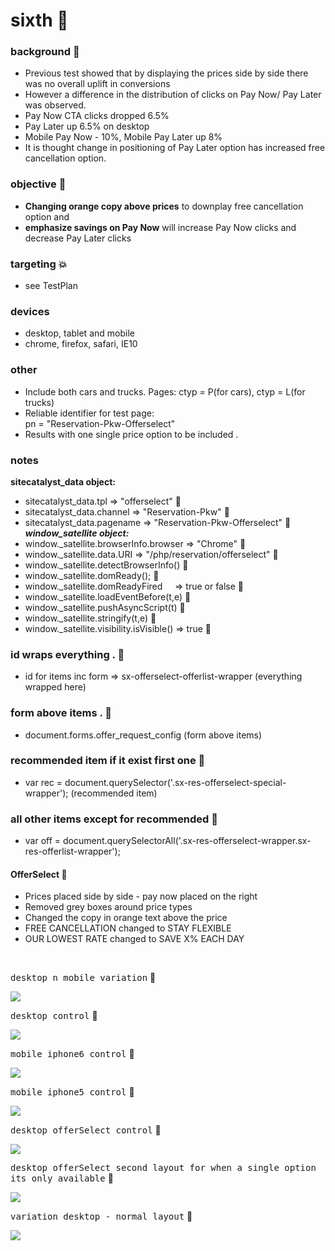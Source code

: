# sixth  :rocket:

### background  :bell:
- Previous test showed that by displaying the prices side by side there was no overall uplift in conversions
- However a difference in the distribution of clicks on Pay Now/ Pay Later was observed.
- Pay Now CTA clicks dropped 6.5%
- Pay Later up 6.5% on desktop
- Mobile Pay Now - 10%, Mobile Pay Later up 8%
- It is thought change in positioning of Pay Later option has increased free cancellation option.


### objective :book:
- __Changing orange copy above prices__ to downplay free cancellation option and
- __emphasize savings on Pay Now__ will increase Pay Now clicks and decrease Pay Later clicks

### targeting :boom:
- see TestPlan

### devices      
- desktop, tablet and mobile
- chrome, firefox, safari, IE10

### other     
- Include both cars and trucks. Pages: ctyp = P(for cars), ctyp = L(for trucks)              		      
- Reliable identifier for test page:       
	pn = "Reservation-Pkw-Offerselect"      
- Results with one single price option to be included .                 

### notes
__sitecatalyst_data object:__           
- sitecatalyst_data.tpl => "offerselect"  :snail:      
- sitecatalyst_data.channel => "Reservation-Pkw"  :snail:      
- sitecatalyst_data.pagename => "Reservation-Pkw-Offerselect" :snail:      
___window_satellite object:___ 
- window._satellite.browserInfo.browser => "Chrome"  :snake:    
- window._satellite.data.URI => "/php/reservation/offerselect"  :snake:      
- window._satellite.detectBrowserInfo()  :snake:     
- window._satellite.domReady();    :snake:   
- window._satellite.domReadyFired     => true or false  :snake:     
- window._satellite.loadEventBefore(t,e)  :snake:     
- window._satellite.pushAsyncScript(t)  :snake:     
- window._satellite.stringify(t,e)  :snake:      
- window._satellite.visibility.isVisible() => true  :snake:      
 

### id wraps everything . :ledger:
- id for items inc form =>  sx-offerselect-offerlist-wrapper  (everything wrapped here)

### form above items .  :ledger:
- document.forms.offer_request_config  (form above items)

### recommended item if it exist first one :ledger:
- var rec = document.querySelector('.sx-res-offerselect-special-wrapper');      (recommended item)

### all other items except for recommended :ledger:
- var off = document.querySelectorAll('.sx-res-offerselect-wrapper.sx-res-offerlist-wrapper');


#### OfferSelect :ledger:
- Prices placed side by side - pay now placed on the right
- Removed grey boxes around price types
- Changed the copy in orange text above the price
-	FREE CANCELLATION changed to STAY FLEXIBLE
-	OUR LOWEST RATE changed to 	SAVE X% EACH DAY




<br/>

<kbd>desktop n mobile variation</kbd>  :rocket:          

![](/images/offerSelectVar1DesktopMobile.png)      

<kbd>desktop control</kbd>  :rocket:         

![](/images/desktop-control.png)      

<kbd>mobile iphone6 control</kbd>  :rocket:          

![](/images/iphone6-control.png)        

<kbd>mobile iphone5 control</kbd>  :rocket:          

![](/images/iphone5-control.png)        

<kbd>desktop offerSelect control</kbd>  :rocket:          

![](/images/offerSelectControlDesktop.png)      


<kbd>desktop offerSelect second layout for when a single option its only available</kbd>  :rocket:          

![](/images/secondOption.png)      

<kbd>variation desktop - normal layout</kbd>  :rocket:          

![](/images/variation-desktop.png)      









